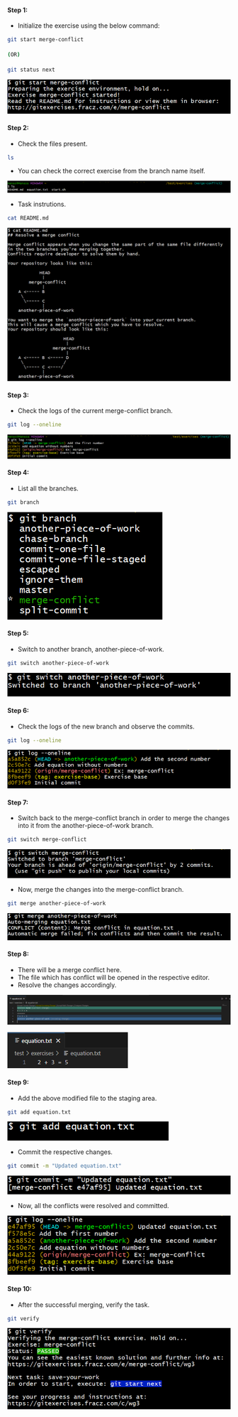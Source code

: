 #### Step 1:
- Initialize the exercise using the below command:
```bash
git start merge-conflict

(OR)

git status next
```

![screenshot](https://github.com/saimanasak/git-and-github/blob/main/practice/git_exercises/assets/merge_conflict_start.png)

#### Step 2:
- Check the files present.
```bash
ls
```
- You can check the correct exercise from the branch name itself.

![screenshot](https://github.com/saimanasak/git-and-github/blob/main/practice/git_exercises/assets/merge_conflict_ls.png)

- Task instrutions.
```bash
cat README.md
```

![screenshot](https://github.com/saimanasak/git-and-github/blob/main/practice/git_exercises/assets/merge_conflict_task_instructions.png)

#### Step 3:
- Check the logs of the current merge-conflict branch.
```bash
git log --oneline
```

![screenshot](https://github.com/saimanasak/git-and-github/blob/main/practice/git_exercises/assets/merge_conflict_initial_log.png)

#### Step 4:
- List all the branches.
```bash
git branch
```

![screenshot](https://github.com/saimanasak/git-and-github/blob/main/practice/git_exercises/assets/merge_conflict_branch_list.png)

#### Step 5:
- Switch to another branch, another-piece-of-work.
```bash
git switch another-piece-of-work
```

![screenshot](https://github.com/saimanasak/git-and-github/blob/main/practice/git_exercises/assets/merge_conflict_initial_switch.png)

#### Step 6:
- Check the logs of the new branch and observe the commits.
```bash
git log --oneline
```

![screenshot](https://github.com/saimanasak/git-and-github/blob/main/practice/git_exercises/assets/merge_conflict_another_branch_log.png)

#### Step 7:
- Switch back to the merge-conflict branch in order to merge the changes into it from the another-piece-of-work branch.
```bash
git switch merge-conflict
```

![screenshot](https://github.com/saimanasak/git-and-github/blob/main/practice/git_exercises/assets/merge_conflict_switch_back.png)

- Now, merge the changes into the merge-conflict branch.
```bash
git merge another-piece-of-work
```

![screenshot](https://github.com/saimanasak/git-and-github/blob/main/practice/git_exercises/assets/merge_conflict_merge.png)

#### Step 8:
- There will be a merge conflict here.
- The file which has conflict will be opened in the respective editor.
- Resolve the changes accordingly.

![screenshot](https://github.com/saimanasak/git-and-github/blob/main/practice/git_exercises/assets/merge_conflict_file.png)

![screenshot](https://github.com/saimanasak/git-and-github/blob/main/practice/git_exercises/assets/merge_conflict_equation_file.png)

#### Step 9:
- Add the above modified file to the staging area.
```bash
git add equation.txt
```

![screenshot](https://github.com/saimanasak/git-and-github/blob/main/practice/git_exercises/assets/merge_conflict_add.png)

- Commit the respective changes.
```bash
git commit -m "Updated equation.txt"
```

![screenshot](https://github.com/saimanasak/git-and-github/blob/main/practice/git_exercises/assets/merge_conflict_commit.png)

- Now, all the conflicts were resolved and committed.

![screenshot](https://github.com/saimanasak/git-and-github/blob/main/practice/git_exercises/assets/merge_conflict_log_final.png)

#### Step 10:
- After the successful merging, verify the task.
```bash
git verify
```

![screenshot](https://github.com/saimanasak/git-and-github/blob/main/practice/git_exercises/assets/merge_conflict_verify.png)